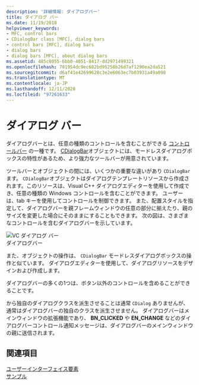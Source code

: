 ```yaml
---
description: '詳細情報: ダイアログバー'
title: ダイアログ バー
ms.date: 11/19/2018
helpviewer_keywords:
- MFC, control bars
- CDialogBar class [MFC], dialog bars
- control bars [MFC], dialog bars
- dialog bars
- dialog bars [MFC], about dialog bars
ms.assetid: 485c8055-6bb0-4051-8417-dd2971499321
ms.openlocfilehash: 701954dc9ec682bd95258b26d7af1290ea2da521
ms.sourcegitcommit: d6af41e42699628c3e2e6063ec7b03931a49a098
ms.translationtype: MT
ms.contentlocale: ja-JP
ms.lasthandoff: 12/11/2020
ms.locfileid: "97261633"
---
```

# <a name="dialog-bars"></a>ダイアログ バー

ダイアログバーとは、任意の種類のコントロールを含むことができる [コントロールバー](control-bars.md) の一種です。 [CDialogBar](reference/cdialogbar-class.md)オブジェクトには、モードレスダイアログボックスの特性があるため、より強力なツールバーが用意されています。

ツールバーとオブジェクトの間には、いくつかの重要な違いがあり `CDialogBar` ます。 `CDialogBar`オブジェクトはダイアログテンプレートリソースから作成されます。このリソースは、Visual C++ ダイアログエディターを使用して作成でき、任意の種類の Windows コントロールを含むことができます。 ユーザーは、tab キーを使用してコントロールを制御できます。 また、配置スタイルを指定して、ダイアログバーを親フレームウィンドウの任意の部分に揃えたり、親のサイズを変更した場合にそのままにすることもできます。 次の図は、さまざまなコントロールを含むダイアログバーを示しています。

![VC ダイアログ バー](../mfc/media/vc378t1.gif "VC ダイアログ バー") <br/>
ダイアログバー

また、オブジェクトの操作は、 `CDialogBar` モードレスダイアログボックスの操作と似ています。 ダイアログエディターを使用して、ダイアログリソースをデザインおよび作成します。

ダイアログバーの多くの1つは、ボタン以外のコントロールを含めることができることです。

から独自のダイアログクラスを派生させることは通常 `CDialog` ありませんが、通常はダイアログバーの独自のクラスを派生させません。 ダイアログバーはメインウィンドウの拡張機能であり、 **BN_CLICKED** や **EN_CHANGE** などのダイアログバーコントロール通知メッセージは、ダイアログバーのメインウィンドウの親に送信されます。

## <a name="see-also"></a>関連項目

[ユーザーインターフェイス要素](user-interface-elements-mfc.md)<br/>
[サンプル](../overview/visual-cpp-samples.md)
